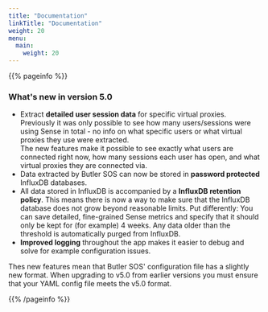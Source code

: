 ```yaml
---
title: "Documentation"
linkTitle: "Documentation"
weight: 20
menu:
  main:
    weight: 20
---
```


{{% pageinfo %}}
### What's new in version 5.0

* Extract **detailed user session data** for specific virtual proxies. Previously it was only possible to see how many users/sessions were using Sense in total - no info on what specific users or what virtual proxies they use were extracted.  
  The new features make it possible to see exactly what users are connected right now, how many sessions each user has open, and what virtual proxies they are connected via.
* Data extracted by Butler SOS can now be stored in **password protected** InfluxDB databases.
* All data stored in InfluxDB is accompanied by a **InfluxDB retention policy**. This means there is now a way to make sure that the InfluxDB database does not grow beyond reasonable limits. Put differently: You can save detailed, fine-grained Sense metrics and specify that it should only be kept for (for example) 4 weeks. Any data older than the threshold is automatically purged from InfluxDB. 
* **Improved logging** throughout the app makes it easier to debug and solve for example configuration issues.

Thes new features mean that Butler SOS' configuration file has a slightly new format. When upgrading to v5.0 from earlier versions you must ensure that your YAML config file meets the v5.0 format.

{{% /pageinfo %}}
